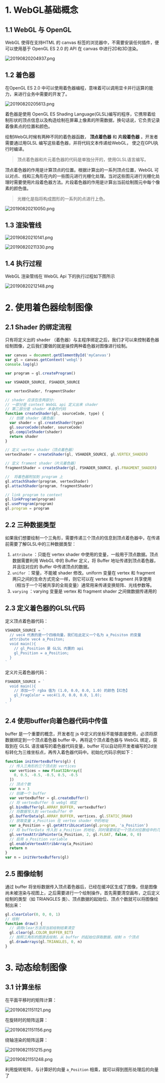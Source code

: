 # 1. WebGL基础概念

## 1.1 WebGL 与 OpenGL

WebGL 使得在支持HTML 的 canvas 标签的浏览器中，不需要安装任何插件，便可以使用基于 OpenGL ES 2.0 的 API 在 canvas 中进行2D和3D渲染。

![20190820204937.png](http://img.cdn.esunr.xyz/markdown/20190820204937.png)

## 1.2 着色器

在OpenGL ES 2.0 中可以使用着色器编程，意味着可以调用显卡并行运算的能力，来进行业务中需要的开发了。

![20190820205613.png](http://img.cdn.esunr.xyz/markdown/20190820205613.png)

着色器是使用 OpenGL ES Shading Language(GLSL)编写的程序，它携带着绘制形状的顶点信息以及构造绘制在屏幕上像素的所需数据，换句话说，它负责记录着像素点的位置和颜色。

绘制WebGL时候有两种不同的着色器函数， **顶点着色器** 和 **片段着色器** 。开发者需要通过用GLSL 编写这些着色器，并将代码文本传递给WebGL， 使之在GPU执行时编译。

> 顶点着色器和片元着色器的代码是单独分开的，使用GLSL语言编写。

顶点着色器的作用是计算顶点的位置。根据计算出的一系列顶点位置，WebGL 可以对点、线和三角形在内的一些图元进行光栅化处理。当对这些图元进行光栅化处理时需要使用片段着色器方法。片段着色器的作用是计算出当前绘制图元中每个像素的颜色值。

> 光栅化是指将构成图形的一系列的点进行上色。

![20190820210050.png](http://img.cdn.esunr.xyz/markdown/20190820210050.png)

## 1.3 渲染管线

![20190820210141.png](http://img.cdn.esunr.xyz/markdown/20190820210141.png)

![20190820211330.png](http://img.cdn.esunr.xyz/markdown/20190820211330.png)

## 1.4 执行过程

WebGL 渲染管线在 WebGL Api 下的执行过程如下图所示

![20190820212148.png](http://img.cdn.esunr.xyz/markdown/20190820212148.png)

# 2. 使用着色器绘制图像

## 2.1 Shader 的绑定流程

只有将定义出的 shader （着色器）与主程序绑定之后，我们才可以来控制着色器绘制图像，之后我们要做的就是操控两种着色器对图像进行绘制。

```js
var canvas = document.getElementById('myCanvas')
var gl = canvas.getContext('webgl')
console.log(gl)

var program = gl.createProgram()

var VSHADER_SOURCE, FSHADER_SOURCE

var vertexShader, fragmentShader

// shader 应该包含两部分:
// 一部分是 context WebGL api 定义出来 shader
// 第二部分是 shader 本身的代码
function createShader(gl, sourceCode, type) {
  // 创建 shader（着色器）
  var shader = gl.createShader(type)
  gl.sourceCode(shader, sourceCode)
  gl.compileShader(shader)
  return shader
}

// 定义 vertex shader（顶点着色器）
vertexShader = createShader(gl, VSHADER_SOURCE, gl.VERTEX_SHADER)

// 定义 frament shader（片元着色器）
fragmentShader = createShader(gl, FSHADER_SOURCE, gl.FRAGMENT_SHADER)

//  将着色器附加到 program 上
gl.attachShader(program, vertexShader)
gl.attachShader(program, fragmentShader)

// link program to context
gl.linkProgram(program)
gl.useProgram(program)
gl.program = program
```

## 2.2 三种数据类型

如果我们想要绘制一个三角形，需要传递三个顶点的信息到顶点着色器中，在传递前需要了解GLSL中的三种数据类型：

1. `attribute` ：只能在 vertex shader 中使用的变量，一般用于顶点数据。顶点数据需要利用 WebGL 中的 Buffer 定义，将 Buffer 地址传递到顶点着色器，并且往对应的 Buffer 中传递顶点的数据。
2. `unifor` ：常量，不能被 shader 修改。uniform 变量在 vertex 和 fragment 两只之间的生命方式完全一样，则它可以在 vertex 和 fragment 共享使用（相当于一个可被共享的全局变量）通常用来传递变换矩阵、光线参数等。
3. `varying` ：varying 变量是 vertex 和 fragment shader 之间做数据传递用的

## 2.3 定义着色器的GLSL代码

定义顶点着色器代码：

```js
VSHADER_SOURCE = `
  // vec4 代表的是一个四维向量，我们在此定义一个名为 a_Poisiton 的变量
  attribute vec4 a_Positon;
  void main(){
    // gl_Position 是 GLSL 内置的 api
    gl_Position = a_Position;
  }
`
```

定义片元着色器代码：

```js
FSHADER_SOURCE = `
  void main(){
    // 添加一个 rgba 值为 (1.0, 0.0, 0.0, 1.0) 的颜色【红色】
    gl_FragColor = vec4(1.0, 0.0, 0.0, 1.0);
  }
`
```

## 2.4 使用buffer向着色器代码中传值

buffer 是一个重要的概念，开发者在 js 中定义的坐标不能够直接使用，必须将原数据绑定到一个顶点着色器 buffer 中，再将这个顶点着色器与 WebGL 绑定，获取到在 GLSL 语言编写的着色器代码变量，buffer 可以自动将开发者编写的2d坐标转化为三维坐标点，再传入着色器代码中。初始化代码示例如下：

```js
function initVertexBuffers(gl) {
  // 传入三角形的三个顶点到 vertices
  var vertices = new Float32Array([
    0, 0.5, -0.5, -0.5, 0.5, -0.5
  ])
  // 顶点个数
  var n = 3
  // 创建一个 buffer
  var vertexBuffer = gl.createBuffer()
  // 将 vertexBuffer 与 webgl 绑定
  gl.bindBuffer(gl.ARRAY_BUFFER, vertexBuffer)
  // 将数据写入到 vertexBuffer 中
  gl.bufferData(gl.ARRAY_BUFFER, vertices, gl.STATIC_DRAW)
  // 获取变量 a_Position 在 vertex shader 中的地址
  var a_Position = gl.getAttribLocation(gl.program, 'a_Position')
  // 将 bufferData 传入到 a_Position 的地址，同时需要规定一个顶点对应数组中的几个数据
  gl.vertexAttribPointer(a_Position, 2, gl.FLOAT, false, 0, 0)
  // 启用 a_Position variable
  gl.enableVertexAttribArray(a_Position)
  return n
}
var n = initVertexBuffers(gl)
```

## 2.5 图像绘制

通过 buffer 将坐标数据传入顶点着色器后，已经在缓冲区生成了图像，但是图像尚未被渲染与视图上，之后需要进行一个绘制操作，首先需要清空画布，之后定义绘制的类型（如 TRIANGLES 类）、顶点数据的起始位、顶点个数就可以将图像绘制出来：

```js
gl.clearColor(0, 0, 0, 1)
// 绘制
function draw() {
  // 调用clear方法将当前绘制结果清空
  gl.clear(gl.COLOR_BUFFER_BIT)
  // 按照三角形的图源去绘制，从 buffer 的起始位获取数据，绘制 n 个顶点
  gl.drawArrays(gl.TRIANGLES, 0, n)
}
```

# 3. 动态绘制图像

## 3.1 计算坐标

在平面平移时的矩阵计算：

![20190821151121.png](http://img.cdn.esunr.xyz/markdown/20190821151121.png)

在旋转时的矩阵运算：

![20190821151156.png](http://img.cdn.esunr.xyz/markdown/20190821151156.png)

绕轴渲染的矩阵运算：

![20190821151215.png](http://img.cdn.esunr.xyz/markdown/20190821151215.png)

![20190821151248.png](http://img.cdn.esunr.xyz/markdown/20190821151248.png)

利用旋转矩阵，与计算好的向量 `a_Position` 相乘，就可以得到图形处理后的向量了

